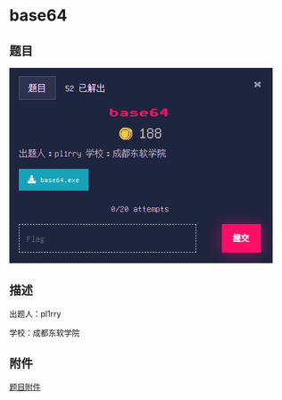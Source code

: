 # base64

## 题目

![题目](images/题目.png)

## 描述

出题人：pl1rry

学校：成都东软学院

## 附件

[题目附件](files/base64.exe)